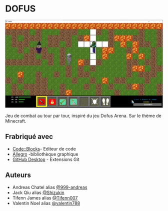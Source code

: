 # DOFUS

![Dofus](/dofus_gameplay.png?raw=true "Dofus")

Jeu de combat au tour par tour, inspiré du jeu Dofus
Arena. Sur le thème de Minecraft.

## Frabriqué avec

- [Code::Blocks](https://www.codeblocks.org/)- Editeur de code
- [Allegro](https://liballeg.org/) -bibliothèque graphique
- [GitHub Desktop](https://desktop.github.com/) - Extensions Git

## Auteurs

- Andreas Chatel alias [@999-andreas](https://github.com/999-andreas)
- Jack Qiu alias [@Shizukin](https://github.com/Shizukin)
- Tifenn James alias [@Tifenn007](https://github.com/Tifenn007)
- Valentin Noel alias [@valentin788](https://github.com/valentin788)
